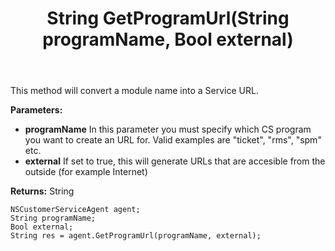 ﻿---
uid: crmscript_ref_NSCustomerServiceAgent_GetProgramUrl
title: String GetProgramUrl(String programName, Bool external)
intellisense: NSCustomerServiceAgent.GetProgramUrl
keywords: NSCustomerServiceAgent, GetProgramUrl
so.topic: reference
---

This method will convert a module name into a Service URL.

**Parameters:**
 - **programName** In this parameter you must specify which CS program you want to create an URL for. Valid examples are "ticket", "rms", "spm" etc.
 - **external** If set to true, this will generate URLs that are accesible from the outside (for example Internet)

**Returns:** String

```crmscript
NSCustomerServiceAgent agent;
String programName;
Bool external;
String res = agent.GetProgramUrl(programName, external);
```

